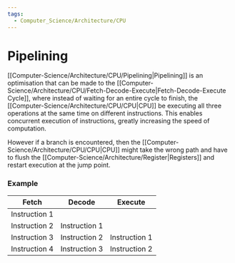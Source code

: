 ```yaml
---
tags:
  - Computer_Science/Architecture/CPU
---
```

# Pipelining
[[Computer-Science/Architecture/CPU/Pipelining|Pipelining]] is an optimisation that can be made to the [[Computer-Science/Architecture/CPU/Fetch-Decode-Execute|Fetch-Decode-Execute Cycle]], where instead of waiting for an entire cycle to finish, the [[Computer-Science/Architecture/CPU/CPU|CPU]] be executing all three operations at the same time on different instructions.
This enables concurrent execution of instructions, greatly increasing the speed of computation.

However if a branch is encountered, then the [[Computer-Science/Architecture/CPU/CPU|CPU]] might take the wrong path and have to flush the [[Computer-Science/Architecture/Register|Registers]] and restart execution at the jump point.

### Example

| Fetch         | Decode        | Execute       |
| ------------- | ------------- | ------------- |
| Instruction 1 |               |               |
| Instruction 2 | Instruction 1 |               |
| Instruction 3 | Instruction 2 | Instruction 1 |
| Instruction 4 | Instruction 3 | Instruction 2 |
